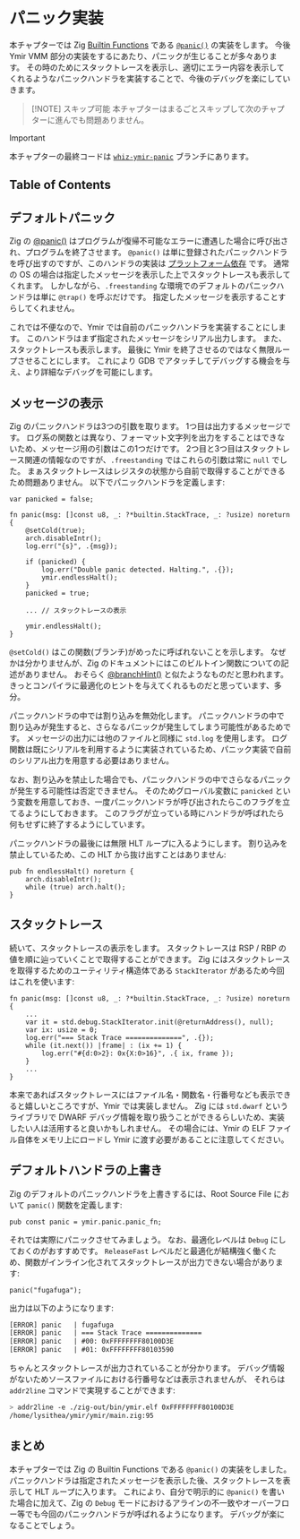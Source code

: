 # パニック実装

本チャプターでは Zig [Builtin Functions](https://ziglang.org/documentation/master/#Builtin-Functions) である [`@panic()`](https://ziglang.org/documentation/master/#panic) の実装をします。
今後 Ymir VMM 部分の実装をするにあたり、パニックが生じることが多々あります。
その時のためにスタックトレースを表示し、適切にエラー内容を表示してくれるようなパニックハンドラを実装することで、今後のデバッグを楽にしていきます。

> [!NOTE] スキップ可能
> 本チャプターはまるごとスキップして次のチャプターに進んでも問題ありません。

> [!IMPORTANT]
> 本チャプターの最終コードは [`whiz-ymir-panic`](https://github.com/smallkirby/ymir/tree/whiz-ymir-panic) ブランチにあります。

## Table of Contents

<!-- toc -->

## デフォルトパニック

Zig の [@panic()](https://ziglang.org/documentation/master/#panic) はプログラムが復帰不可能なエラーに遭遇した場合に呼び出され、プログラムを終了させます。
`@panic()` は単に登録されたパニックハンドラを呼び出すのですが、このハンドラの実装は [プラットフォーム依存](https://github.com/ziglang/zig/blob/3054486d1dedd49553680da2c074d1ab413797fd/lib/std/debug.zig#L462) です。
通常の OS の場合は指定したメッセージを表示した上でスタックトレースも表示してくれます。
しかしながら、`.freestanding` な環境でのデフォルトのパニックハンドラは単に `@trap()` を呼ぶだけです。
指定したメッセージを表示することすらしてくれません。

これでは不便なので、Ymir では自前のパニックハンドラを実装することにします。
このハンドラはまず指定されたメッセージをシリアル出力します。
また、スタックトレースも表示します。
最後に Ymir を終了させるのではなく無限ループさせることにします。
これにより GDB でアタッチしてデバッグする機会を与え、より詳細なデバッグを可能にします。

## メッセージの表示

Zig のパニックハンドラは3つの引数を取ります。
1つ目は出力するメッセージです。
ログ系の関数とは異なり、フォーマット文字列を出力をすることはできないため、メッセージ用の引数はこの1つだけです。
2つ目と3つ目はスタックトレース関連の情報なのですが、`.freestanding` ではこれらの引数は常に `null` でした。
まぁスタックトレースはレジスタの状態から自前で取得することができるため問題ありません。
以下でパニックハンドラを定義します:

```ymir/panic.zig
var panicked = false;

fn panic(msg: []const u8, _: ?*builtin.StackTrace, _: ?usize) noreturn {
    @setCold(true);
    arch.disableIntr();
    log.err("{s}", .{msg});

    if (panicked) {
        log.err("Double panic detected. Halting.", .{});
        ymir.endlessHalt();
    }
    panicked = true;

    ... // スタックトレースの表示

    ymir.endlessHalt();
}
```

`@setCold()` はこの関数(ブランチ)がめったに呼ばれないことを示します。
なぜかは分かりませんが、Zig のドキュメントにはこのビルトイン関数についての記述がありません。
おそらく [@branchHint()](https://ziglang.org/documentation/master/#branchHint) と似たようなものだと思われます。
きっとコンパイラに最適化のヒントを与えてくれるものだと思っています、多分。

パニックハンドラの中では割り込みを無効化します。
パニックハンドラの中で割り込みが発生すると、さらなるパニックが発生してしまう可能性があるためです。
メッセージの出力には他のファイルと同様に `std.log` を使用します。
ログ関数は既にシリアルを利用するように実装されているため、パニック実装で自前のシリアル出力を用意する必要はありません。

なお、割り込みを禁止した場合でも、パニックハンドラの中でさらなるパニックが発生する可能性は否定できません。
そのためグローバル変数に `panicked` という変数を用意しておき、一度パニックハンドラが呼び出されたらこのフラグを立てるようにしておきます。
このフラグが立っている時にハンドラが呼ばれたら何もせずに終了するようにしています。

パニックハンドラの最後には無限 HLT ループに入るようにします。
割り込みを禁止しているため、この HLT から抜け出すことはありません:

```ymir/ymir.zig
pub fn endlessHalt() noreturn {
    arch.disableIntr();
    while (true) arch.halt();
}
```

## スタックトレース

続いて、スタックトレースの表示をします。
スタックトレースは RSP / RBP の値を順に辿っていくことで取得することができます。
Zig にはスタックトレースを取得するためのユーティリティ構造体である `StackIterator` があるため今回はこれを使います:

```ymir/panic.zig
fn panic(msg: []const u8, _: ?*builtin.StackTrace, _: ?usize) noreturn {
    ...
    var it = std.debug.StackIterator.init(@returnAddress(), null);
    var ix: usize = 0;
    log.err("=== Stack Trace ==============", .{});
    while (it.next()) |frame| : (ix += 1) {
        log.err("#{d:0>2}: 0x{X:0>16}", .{ ix, frame });
    }
    ...
}
```

本来であればスタックトレースにはファイル名・関数名・行番号なども表示できると嬉しいところですが、Ymir では実装しません。
Zig には `std.dwarf` というライブラリで DWARF デバッグ情報を取り扱うことができるらしいため、実装したい人は活用すると良いかもしれません。
その場合には、Ymir の ELF ファイル自体をメモリ上にロードし Ymir に渡す必要があることに注意してください。

## デフォルトハンドラの上書き

Zig のデフォルトのパニックハンドラを上書きするには、Root Source File において `panic()` 関数を定義します:

```ymir/main.zig
pub const panic = ymir.panic.panic_fn;
```

それでは実際にパニックさせてみましょう。
なお、最適化レベルは `Debug` にしておくのがおすすめです。
`ReleaseFast` レベルだと最適化が結構強く働くため、関数がインライン化されてスタックトレースが出力できない場合があります:

```ymir/main.tmp.zig
panic("fugafuga");
```

出力は以下のようになります:

```txt
[ERROR] panic   | fugafuga
[ERROR] panic   | === Stack Trace ==============
[ERROR] panic   | #00: 0xFFFFFFFF80100D3E
[ERROR] panic   | #01: 0xFFFFFFFF80103590
```

ちゃんとスタックトレースが出力されていることが分かります。
デバッグ情報がないためソースファイルにおける行番号などは表示されませんが、
それらは `addr2line` コマンドで実現することができます:

```sh
> addr2line -e ./zig-out/bin/ymir.elf 0xFFFFFFFF80100D3E
/home/lysithea/ymir/ymir/main.zig:95
```

## まとめ

本チャプターでは Zig の Builtin Functions である `@panic()` の実装をしました。
パニックハンドラは指定されたメッセージを表示した後、スタックトレースを表示して HLT ループに入ります。
これにより、自分で明示的に `@panic()` を書いた場合に加えて、Zig の `Debug` モードにおけるアラインの不一致やオーバーフロー等でも今回のパニックハンドラが呼ばれるようになります。
デバッグが楽になることでしょう。

